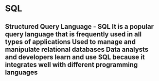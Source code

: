 # SQL

## Structured Query Language - SQL It is a popular query language that is frequently used in all types of applications Used to manage and manipulate relational databases Data analysts and developers learn and use SQL because it integrates well with different programming languages

